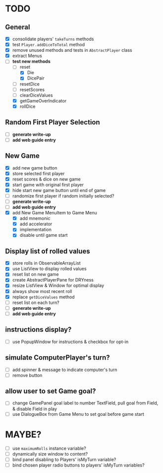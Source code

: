 # TODO
## General
* [x] consolidate players' `takeTurns` methods
* [x] test `Player.addDiceToTotal` method
* [x] remove unused methods and tests in `AbstractPlayer` class
* [x] extract Menus
* [ ] __test new methods__
    * [ ] reset
        * [x] Die
        * [x] DicePair
    * [ ] resetDice
    * [ ] resetScores
    * [ ] clearDiceValues
    * [x] getGameOverIndicator
    * [x] rollDice

## Random First Player Selection
* [ ] __generate write-up__
* [ ] __add web guide entry__

## New Game
* [x] add new game button
* [x] store selected first player
* [x] reset scores & dice on new game
* [x] start game with original first player
* [x] hide start new game button until end of game
* [ ] randomize first player if random initially selected?
* [ ] __generate write-up__
* [ ] __add web guide entry__
* [x] add New Game MenuItem to Game Menu
    * [x] add mnemonic
    * [x] add accelerator
    * [x] implementation
    * [x] disable until game start

## Display list of rolled values
* [x] store rolls in ObservableArrayList
* [x] use ListView to display rolled values
* [x] reset list on new game
* [x] create AbstractPlayerPane for DRYness
* [x] resize ListView & Window for optimal display
* [x] always show most recent roll
* [x] replace `getDiceValues` method
* [ ] reset list on each turn?
* [ ] __generate write-up__
* [ ] __add web guide entry__

## instructions display?
* [ ] use PopupWindow for instructions & checkbox for opt-in

## simulate ComputerPlayer's turn?
* [ ] add spinner & message to indicate computer's turn
* [ ] remove button

## allow user to set Game goal?
* [ ] change GamePanel goal label to number TextField, pull goal from Field, & disable Field in play
* [ ] use DialogueBox from Game Menu to set goal before game start

# MAYBE?
* [ ] use `maximumRolls` instance variable?
* [ ] dynamically size window to content?
* [ ] bind panel disabling to Players' isMyTurn variable?
* [ ] bind chosen player radio buttons to players' isMyTurn variables?

